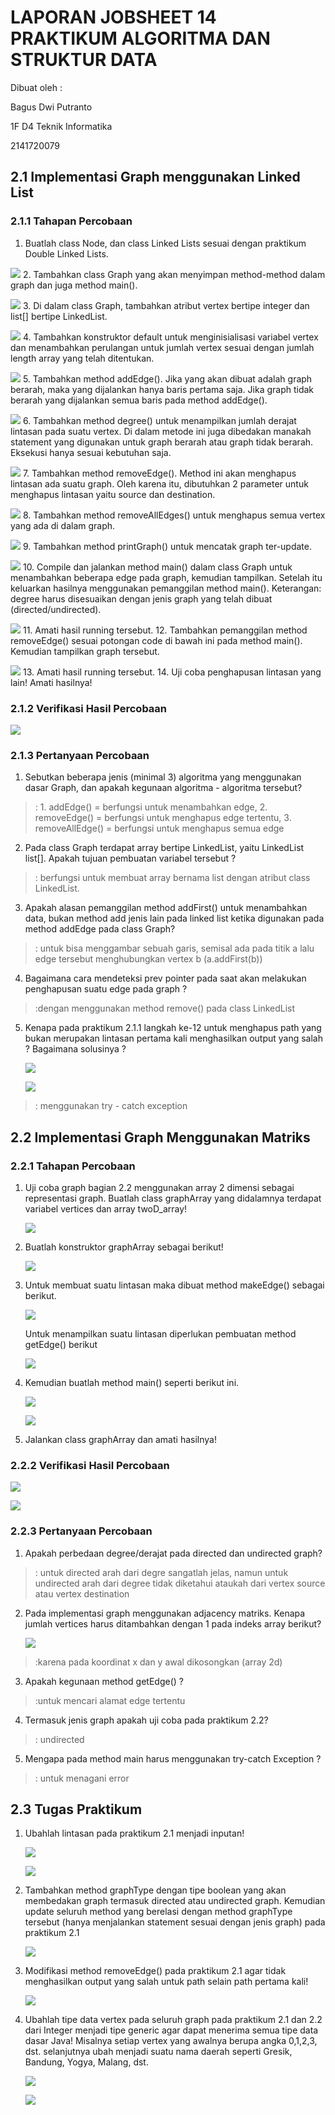 # LAPORAN JOBSHEET 14 PRAKTIKUM ALGORITMA DAN STRUKTUR DATA

Dibuat oleh : <p>
Bagus Dwi Putranto <p>
1F D4 Teknik Informatika <p>
2141720079 <p>

## 2.1 Implementasi Graph menggunakan Linked List
### 2.1.1 Tahapan Percobaan
1. Buatlah class Node, dan class Linked Lists sesuai dengan praktikum Double Linked Lists. <p>
<img src="2.1.1 - 1.PNG"> 
2. Tambahkan class Graph yang akan menyimpan method-method dalam graph dan juga method main(). <p>
<img src="2.1.1 - 2.PNG"> 
3. Di dalam class Graph, tambahkan atribut vertex bertipe integer dan list[] bertipe LinkedList. <p>
<img src="2.1.1 - 3.PNG">
4. Tambahkan konstruktor default untuk menginisialisasi variabel vertex dan menambahkan perulangan untuk jumlah vertex sesuai dengan jumlah length array yang telah ditentukan. <p>
<img src="2.1.1 - 4.PNG">
5. Tambahkan method addEdge(). Jika yang akan dibuat adalah graph berarah, maka yang dijalankan hanya baris pertama saja. Jika graph tidak berarah yang dijalankan semua baris pada method addEdge(). <p>
<img src="2.1.1 - 5.PNG">
6. Tambahkan method degree() untuk menampilkan jumlah derajat lintasan pada suatu vertex. Di dalam metode ini juga dibedakan manakah statement yang digunakan untuk graph berarah atau graph tidak berarah. Eksekusi hanya sesuai kebutuhan saja. <p>
<img src="2.1.1 - 6.PNG">
7. Tambahkan method removeEdge(). Method ini akan menghapus lintasan ada suatu graph. Oleh karena itu, dibutuhkan 2 parameter untuk menghapus lintasan yaitu source dan destination. <p>
<img src="2.1.1 - 7.PNG">
8. Tambahkan method removeAllEdges() untuk menghapus semua vertex yang ada di dalam graph. <p>
<img src="2.1.1 - 8.PNG">
9. Tambahkan method printGraph() untuk mencatak graph ter-update. <p>
<img src="2.1.1 - 9.PNG">
10. Compile dan jalankan method main() dalam class Graph untuk menambahkan beberapa edge pada graph, kemudian tampilkan. Setelah itu keluarkan hasilnya menggunakan pemanggilan method main(). Keterangan: degree harus disesuaikan dengan jenis graph yang telah dibuat (directed/undirected). <p>
<img src="2.1.1 - 10.PNG">
11. Amati hasil running tersebut.
12. Tambahkan pemanggilan method removeEdge() sesuai potongan code di bawah ini pada method main(). Kemudian tampilkan graph tersebut. <p>
<img src="2.1.1 - 12.PNG">
13. Amati hasil running tersebut.
14. Uji coba penghapusan lintasan yang lain! Amati hasilnya!

### 2.1.2 Verifikasi Hasil Percobaan
<img src="2.1.2 - output.PNG">

### 2.1.3 Pertanyaan Percobaan
1. Sebutkan beberapa jenis (minimal 3) algoritma yang menggunakan dasar Graph, dan apakah kegunaan algoritma - algoritma tersebut?
> : 1. addEdge() = berfungsi untuk menambahkan edge, 2. removeEdge() = berfungsi untuk menghapus edge tertentu, 3. removeAllEdge() = berfungsi untuk menghapus semua edge
2. Pada class Graph terdapat array bertipe LinkedList, yaitu LinkedList list[]. Apakah tujuan pembuatan variabel tersebut ?
> : berfungsi untuk membuat array bernama list dengan atribut class LinkedList.
3. Apakah alasan pemanggilan method addFirst() untuk menambahkan data, bukan method add jenis lain pada linked list ketika digunakan pada method addEdge pada class Graph?
> : untuk bisa menggambar sebuah garis, semisal ada pada titik a lalu edge tersebut menghubungkan vertex b (a.addFirst(b))
4. Bagaimana cara mendeteksi prev pointer pada saat akan melakukan penghapusan suatu edge pada graph ?
> :dengan menggunakan method remove() pada class LinkedList
5. Kenapa pada praktikum 2.1.1 langkah ke-12 untuk menghapus path yang bukan merupakan lintasan pertama kali menghasilkan output yang salah ? Bagaimana solusinya ? <p>
<img src="2.1.3 - 5.PNG"> <p>
<img src="2.1.3 - 5b.PNG"> <p>

> : menggunakan try - catch exception

## 2.2 Implementasi Graph Menggunakan Matriks
### 2.2.1 Tahapan Percobaan
1. Uji coba graph bagian 2.2 menggunakan array 2 dimensi sebagai representasi graph. Buatlah class graphArray yang didalamnya terdapat variabel vertices dan array twoD_array! <p>
<img src="2.2.1 - 1.PNG"> <p>
2. Buatlah konstruktor graphArray sebagai berikut! <p>
<img src="2.2.1 - 2.PNG"> <p>
3. Untuk membuat suatu lintasan maka dibuat method makeEdge() sebagai berikut. <p>
<img src="2.2.1 - 3a.PNG"> <p>
Untuk menampilkan suatu lintasan diperlukan pembuatan method getEdge() berikut <p>
<img src="2.2.1 - 3b.PNG"> <p>
4. Kemudian buatlah method main() seperti berikut ini. <p>
<img src="2.2.1 - 4a.PNG"> <p>
<img src="2.2.1 - 4b.PNG"> <p>
5. Jalankan class graphArray dan amati hasilnya! <p>

### 2.2.2  Verifikasi Hasil Percobaan
<img src="2.2.2.PNG"> <p>
<img src="2.2.2 - output.PNG">

### 2.2.3 Pertanyaan Percobaan
1. Apakah perbedaan degree/derajat pada directed dan undirected graph?
> : untuk directed arah dari degre sangatlah jelas, namun untuk undirected arah dari degree tidak diketahui ataukah dari vertex source atau vertex destination
2. Pada implementasi graph menggunakan adjacency matriks. Kenapa jumlah vertices harus ditambahkan dengan 1 pada indeks array berikut? <p>
<img src="2.2.3 - 2.PNG"> <p>

> :karena pada koordinat x dan y awal dikosongkan (array 2d)
3. Apakah kegunaan method getEdge() ?
> :untuk mencari alamat edge tertentu
4. Termasuk jenis graph apakah uji coba pada praktikum 2.2?
> : undirected
5. Mengapa pada method main harus menggunakan try-catch Exception ?
> : untuk menagani error

## 2.3 Tugas Praktikum
1. Ubahlah lintasan pada praktikum 2.1 menjadi inputan! <p>
<img src="1 a.PNG"> <p>
<img src="1 b.PNG"> <p>
2. Tambahkan method graphType dengan tipe boolean yang akan membedakan graph termasuk directed atau undirected graph. Kemudian update seluruh method yang berelasi dengan method 
graphType tersebut (hanya menjalankan statement sesuai dengan jenis graph) pada praktikum 2.1 <p>
<img src="2.PNG"> <p>
3. Modifikasi method removeEdge() pada praktikum 2.1 agar tidak menghasilkan output yang salah untuk path selain path pertama kali! <p>
<img src="3.PNG"> <p>
4. Ubahlah tipe data vertex pada seluruh graph pada praktikum 2.1 dan 2.2 dari Integer menjadi tipe generic agar dapat menerima semua tipe data dasar Java! Misalnya setiap vertex yang awalnya berupa angka 0,1,2,3, dst. selanjutnya ubah menjadi suatu nama daerah seperti Gresik, Bandung, Yogya, Malang, dst. <p>
<img src="4 b.PNG"> <p>
<img src="4.PNG"> <p>
